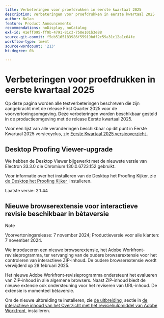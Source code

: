 ```yaml
---
title: Verbeteringen voor proefdrukken in eerste kwartaal 2025
description: Verbeteringen voor proefdrukken in eerste kwartaal 2025
author: Nolan
feature: Product Announcements
recommendations: noDisplay, noCatalog
exl-id: 41eff095-ff9b-4791-81c3-758e101b3e88
source-git-commit: f5eb5165183986f55919bdf2c59a31c12a1c64fe
workflow-type: tm+mt
source-wordcount: '213'
ht-degree: 0%

---
```


# Verbeteringen voor proefdrukken in eerste kwartaal 2025

Op deze pagina worden alle testverbeteringen beschreven die zijn aangebracht met de release First Quarter 2025 voor de voorvertoningsomgeving. Deze verbeteringen worden beschikbaar gesteld in de productieomgeving met de release Eerste kwartaal 2025.

Voor een lijst van alle veranderingen beschikbaar op dit punt in Eerste Kwartaal 2025 versiecyclus, zie [&#x200B; Eerste Kwartaal 2025 versieoverzicht &#x200B;](/help/quicksilver/product-announcements/product-releases/25-q1-release-activity/25-q1-release-overview.md).

## Desktop Proofing Viewer-upgrade

We hebben de Desktop Viewer bijgewerkt met de nieuwste versie van Electron 33.3.0 die Chromium 130.0.6723.152 gebruikt.

Voor informatie over het installeren van de Desktop het Proofing Kijker, zie [&#x200B; de Desktop het Proofing Kijker &#x200B;](/help/quicksilver/review-and-approve-work/proofing/use-the-desktop-proofing-viewer/installing-desktop-proofing-viewer.md) installeren.


Laatste versie: 2.1.44

## Nieuwe browserextensie voor interactieve revisie beschikbaar in bètaversie

>[!NOTE]
>
>Voorvertoningsrelease: 7 november 2024; Productieversie voor alle klanten: 7 november 2024.

We introduceren een nieuwe browserextensie, het Adobe Workfront-revisieprogramma, ter vervanging van de oudere browserextensie voor het controleren van interactieve ZIP-inhoud. De oudere browserextensie wordt verwijderd op 28 februari 2025.

Het nieuwe Adobe Workfront-revisieprogramma ondersteunt het evalueren van ZIP-inhoud in alle algemene browsers. Naast ZIP-inhoud biedt de nieuwe extensie ook ondersteuning voor het reviseren van URL-inhoud. De extensie is momenteel bètaversie.

Om de nieuwe uitbreiding te installeren, zie [&#x200B; de uitbreiding &#x200B;](/help/quicksilver/review-and-approve-work/proofing/reviewing-proofs-within-workfront/review-a-proof/review-proof-in-web-viewer-extension.md#install-the-extension) sectie in [&#x200B; de interactieve inhoud van het Overzicht met het revisiehulpmiddel van Adobe Workfront &#x200B;](/help/quicksilver/review-and-approve-work/proofing/reviewing-proofs-within-workfront/review-a-proof/review-proof-in-web-viewer-extension.md) installeren.

